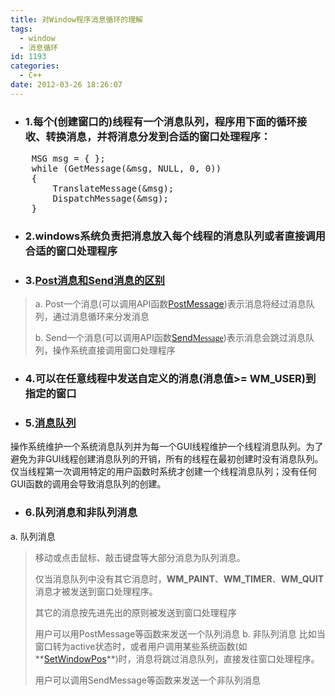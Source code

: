 ```yaml
---
title: 对Window程序消息循环的理解
tags:
  - window
  - 消息循环
id: 1193
categories:
  - C++
date: 2012-03-26 18:26:07
---
```


*   ### 1.每个(创建窗口的)线程有一个消息队列，程序用下面的循环接收、转换消息，并将消息分发到合适的窗口处理程序：

<pre lang="cpp">
    MSG msg = { };
    while (GetMessage(&msg, NULL, 0, 0))
    {
        TranslateMessage(&msg);
        DispatchMessage(&msg);
    }
</pre>
*   ### 2.windows系统负责把消息放入每个线程的消息队列或者直接调用合适的窗口处理程序

*   ### 3.[Post消息和Send消息的区别](http://msdn.microsoft.com/en-us/library/ff381405%28v=vs.85%29.aspx#posted_messages_versus_sent_messages)

> a. Post一个消息(可以调用API函数[PostMessage](http://msdn.microsoft.com/en-us/library/ms644944%28v=vs.85%29.aspx))表示消息将经过消息队列，通过消息循环来分发消息> 
> b. Send一个消息(可以调用API函数[Send<span style="font-family: Consolas;">Message</span>](http://msdn.microsoft.com/en-us/library/ms644950%28v=vs.85%29.aspx))表示消息会跳过消息队列，操作系统直接调用窗口处理程序
*   ### 4.可以在任意线程中发送自定义的消息(消息值&gt;= WM_USER)到指定的窗口

*   ### 5.[消息队列](http://msdn.microsoft.com/en-us/library/ms644927%28v=vs.85%29.aspx#quequed_messages)

操作系统维护一个系统消息队列并为每一个GUI线程维护一个线程消息队列。为了避免为非GUI线程创建消息队列的开销，所有的线程在最初创建时没有消息队列。仅当线程第一次调用特定的用户函数时系统才创建一个线程消息队列；没有任何GUI函数的调用会导致消息队列的创建。

*   ### 6.队列消息和非队列消息

a. 队列消息
> 移动或点击鼠标、敲击键盘等大部分消息为队列消息。> 
> 仅当消息队列中没有其它消息时，**WM_PAINT**、**WM_TIMER**、**WM_QUIT**消息才被发送到窗口处理程序。> 
> 其它的消息按先进先出的原则被发送到窗口处理程序> 
> 用户可以用PostMessage等函数来发送一个队列消息
b. 非队列消息
> 比如当窗口转为active状态时，或者用户调用某些系统函数(如**[SetWindowPos](http://msdn.microsoft.com/en-us/library/ms633545%28v=vs.85%29.aspx)**)时，消息将跳过消息队列，直接发往窗口处理程序。> 
> 用户可以调用SendMessage等函数来发送一个非队列消息